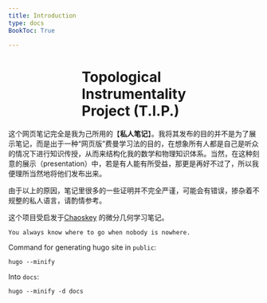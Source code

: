 ```yaml
---
title: Introduction
type: docs
BookToc: True

---
```


# <div class="book-brand" style="display: flex; justify-content: center;">  Topological<br> Instrumentality<br> Project (T.I.P.) </div>

这个网页笔记完全是我为己所用的【**私人笔记**】。我将其发布的目的并不是为了展示笔记，而是出于一种“网页版”费曼学习法的目的，在想象所有人都是自己是听众的情况下进行知识传授，从而来结构化我的数学和物理知识体系。当然，在这种刻意的展示（presentation）中，若是有人能有所受益，那更是再好不过了，所以我便理所当然地将他们发布出来。

由于以上的原因，笔记里很多的一些证明并不完全严谨，可能会有错误，掺杂着不规整的私人语言，请酌情参考。

这个项目受启发于[Chaoskey](https://chaoskey.github.io/notes/docs/diffgeo/) 的微分几何学习笔记。
```
You always know where to go when nobody is nowhere.
```






Command for generating hugo site in `public`:

```
hugo --minify
```

Into `docs`:

```
hugo --minify -d docs
```

